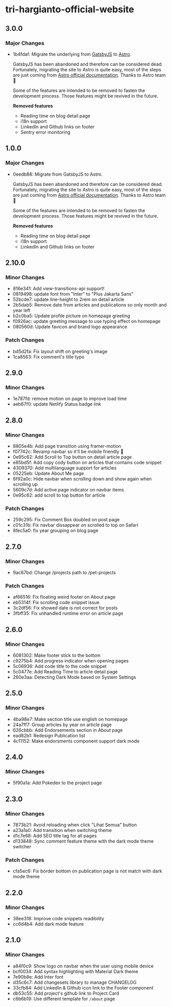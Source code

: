 # tri-hargianto-official-website

## 3.0.0

### Major Changes

- 1b4fdaf: Migrate the underlying from [GatsbyJS](https://www.gatsbyjs.com/) to [Astro](https://astro.build/).

  GatsbyJS has been abandoned and therefore can be considered dead. Fortunately, migrating the site to Astro is quite easy, most of the steps are just coming from [Astro official documentation](https://docs.astro.build/en/guides/migrate-to-astro/from-gatsby/). Thanks to Astro team 👏

  Some of the features are intended to be removed to fasten the development process. Those features might be revived in the future.

  **Removed features**

  - Reading time on blog detail page
  - i18n support
  - LinkedIn and Github links on footer
  - Sentry error monitoring

## 1.0.0

### Major Changes

- 0eedb88: Migrate from GatsbyJS to Astro.

  GatsbyJS has been abandoned and therefore can be considered dead. Fortunately, migrating the site to Astro is quite easy, most of the steps are just coming from [Astro official documentation](https://docs.astro.build/en/guides/migrate-to-astro/from-gatsby/). Thanks to Astro team 👏

  Some of the features are intended to be removed to fasten the development process. Those features might be revived in the future.

  **Removed features**

  - Reading time on blog detail page
  - i18n support
  - LinkedIn and Github links on footer

## 2.10.0

### Minor Changes

- 816e341: Add view-transitions-api support!
- 0819498: update font from "Inter" to "Plus Jakarta Sans"
- 52bcde7: update line-height to 2rem on detail article
- 2b5dab5: Remove date from articles and publications so only month and year left
- b2c0ba5: Update profile picture on homepage greeting
- f0926ac: update greeting message to use typing effect on homepage
- 080560d: Update favicon and brand logo appearance

### Patch Changes

- bd5d2fa: Fix layout shift on greeting's image
- 1ca8563: Fix comment's title typo

## 2.9.0

### Minor Changes

- 1e787fd: remove motion on page to improve load time
- aeb67f0: update Netlify Status badge link

## 2.8.0

### Minor Changes

- 8805e4b: Add page transition using framer-motion
- f07742c: Revamp navbar so it'll be mobile friendly 📱
- 0e95c62: Add Scroll to Top button on detail article page
- e85bd5f: Add copy cody button on articles that contains code snippet
- 4309370: Add multilanguage support for articles
- 05225eb: Update About Me page
- 6f92a0c: Hide navbar when scrolling down and show again when scrolling up
- 5609c7d: Add active page indicator on navbar items
- 0e95c62: add scroll to top button for article

### Patch Changes

- 259c295: Fix Comment Box doubled on post page
- c01c31b: Fix navbar dissappear on scrolled to top on Safari
- 8fec5a0: fix year grouping on blog page

## 2.7.0

### Minor Changes

- 9ac67bd: Change /projects path to /pet-projects

### Patch Changes

- af66516: Fix floating weird footer on About page
- eb5314f: Fix scrolling code snippet issue
- 3c2df56: Fix showed date is not correct for posts
- 3fbff35: Fix unhandled runtime error on article page

## 2.6.0

### Minor Changes

- 6081302: Make footer stick to the bottom
- c9275b4: Add progress indicator when opening pages
- 5c06936: Add code title to the code snippet
- 5c0477e: Add Reading Time to article detail page
- 260e3aa: Detecting Dark Mode based on System Settings

## 2.5.0

### Minor Changes

- 4ba98e7: Make section title use english on homepage
- 24a7ff7: Group articles by year on article page
- 626cbbb: Add Endorsements section in About page
- ead82b1: Redesign Publication list
- 4c11152: Make endorsments component support dark mode

## 2.4.0

### Minor Changes

- 5f90a1a: Add Pokedex to the project page

## 2.3.0

### Minor Changes

- 7873b21: Avoid reloading when click "Lihat Semua" button
- a23a1a0: Add transition when switching theme
- d1c7e68: Add SEO title tag for all pages
- d133848: Sync comment feature theme with the dark mode theme switcher

### Patch Changes

- cfa5ec6: Fix border bottom on publication page is not match with dark mode theme

## 2.2.0

### Minor Changes

- 38ee318: Improve code snippets readibility
- cc6d4b4: Add dark mode feature

## 2.1.0

### Minor Changes

- a84f0c9: Show logo on navbar when the user using mobile device
- bcf0034: Add syntax highlighting with Material Dark theme
- 7e90b8e: Add Inter font
- d35c6c7: Add changesets library to manage CHANGELOG
- 33cfb84: Add LinkedIn & Github icon link to the Footer component
- db53c55: Add project's github link to Project Card
- c6b6b19: Use different template for `/about` page
